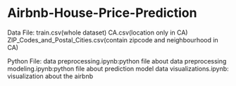 # Airbnb-House-Price-Prediction
Data File: 
train.csv(whole dataset)
CA.csv(location only in CA)
ZIP_Codes_and_Postal_Cities.csv(contain zipcode and neighbourhood in CA)

Python File:
data preprocessing.ipynb:python file about data preprocessing
modeling.ipynb:python file about prediction model
data visualizations.ipynb: visualization about the airbnb
